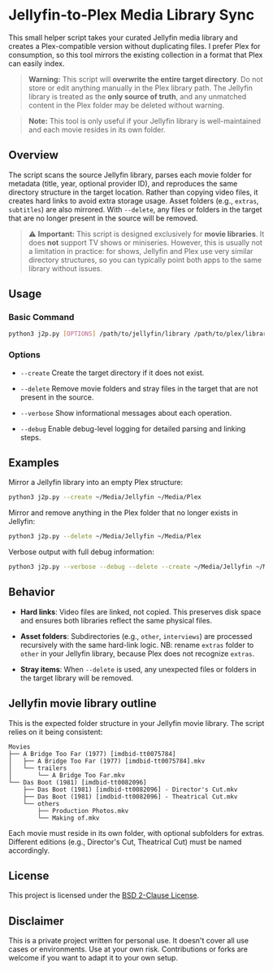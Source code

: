 # Jellyfin-to-Plex Media Library Sync

This small helper script takes your curated Jellyfin media library and creates a Plex-compatible version without duplicating files. I prefer Plex for consumption, so this tool mirrors the existing collection in a format that Plex can easily index.

> **Warning:** This script will **overwrite the entire target directory**. Do not store or edit anything manually in the Plex library path. The Jellyfin library is treated as the **only source of truth**, and any unmatched content in the Plex folder may be deleted without warning.

> **Note:** This tool is only useful if your Jellyfin library is well-maintained and each movie resides in its own folder.

## Overview

The script scans the source Jellyfin library, parses each movie folder for metadata (title, year, optional provider ID), and reproduces the same directory structure in the target location. Rather than copying video files, it creates hard links to avoid extra storage usage. Asset folders (e.g., `extras`, `subtitles`) are also mirrored. With `--delete`, any files or folders in the target that are no longer present in the source will be removed.

> ⚠️ **Important:** This script is designed exclusively for **movie libraries**. It does **not** support TV shows or miniseries. However, this is usually not a limitation in practice: for shows, Jellyfin and Plex use very similar directory structures, so you can typically point both apps to the same library without issues.

## Usage

### Basic Command

```bash
python3 j2p.py [OPTIONS] /path/to/jellyfin/library /path/to/plex/library
```

### Options

- `--create`
  Create the target directory if it does not exist.

- `--delete`
  Remove movie folders and stray files in the target that are not present in the source.

- `--verbose`
  Show informational messages about each operation.

- `--debug`
  Enable debug-level logging for detailed parsing and linking steps.

## Examples

Mirror a Jellyfin library into an empty Plex structure:

```bash
python3 j2p.py --create ~/Media/Jellyfin ~/Media/Plex
```

Mirror and remove anything in the Plex folder that no longer exists in Jellyfin:

```bash
python3 j2p.py --delete ~/Media/Jellyfin ~/Media/Plex
```

Verbose output with full debug information:

```bash
python3 j2p.py --verbose --debug --delete --create ~/Media/Jellyfin ~/Media/Plex
```

## Behavior

- **Hard links**: Video files are linked, not copied. This preserves disk space and ensures both libraries reflect the same physical files.

- **Asset folders**: Subdirectories (e.g., `other`, `interviews`) are processed recursively with the same hard-link logic. NB: rename `extras` folder to `other` in your Jellyfin library, because Plex does not recognize `extras`.

- **Stray items**: When `--delete` is used, any unexpected files or folders in the target library will be removed.

## Jellyfin movie library outline

This is the expected folder structure in your Jellyfin movie library. The script relies on it being consistent:

```
Movies
├── A Bridge Too Far (1977) [imdbid-tt0075784]
│   ├── A Bridge Too Far (1977) [imdbid-tt0075784].mkv
│   └── trailers
│       └── A Bridge Too Far.mkv
└── Das Boot (1981) [imdbid-tt0082096]
    ├── Das Boot (1981) [imdbid-tt0082096] - Director's Cut.mkv
    ├── Das Boot (1981) [imdbid-tt0082096] - Theatrical Cut.mkv
    └── others
        ├── Production Photos.mkv
        └── Making of.mkv
```

Each movie must reside in its own folder, with optional subfolders for extras. Different editions (e.g., Director's Cut, Theatrical Cut) must be named accordingly.

## License

This project is licensed under the [BSD 2-Clause License](./LICENSE).

## Disclaimer

This is a private project written for personal use. It doesn't cover all use cases or environments. Use at your own risk. Contributions or forks are welcome if you want to adapt it to your own setup.
